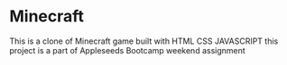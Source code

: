 # Minecraft
This is a clone of Minecraft game built with HTML CSS JAVASCRIPT this project is a part of Appleseeds Bootcamp weekend assignment
